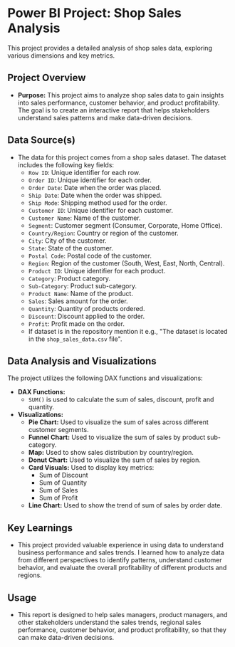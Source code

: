 # Power BI Project: Shop Sales Analysis

This project provides a detailed analysis of shop sales data, exploring various dimensions and key metrics.

## Project Overview

*   **Purpose:** This project aims to analyze shop sales data to gain insights into sales performance, customer behavior, and product profitability. The goal is to create an interactive report that helps stakeholders understand sales patterns and make data-driven decisions.

## Data Source(s)

*   The data for this project comes from a shop sales dataset. The dataset includes the following key fields:
    *   `Row ID`: Unique identifier for each row.
    *   `Order ID`: Unique identifier for each order.
    *   `Order Date`: Date when the order was placed.
    *   `Ship Date`: Date when the order was shipped.
    *   `Ship Mode`: Shipping method used for the order.
    *   `Customer ID`: Unique identifier for each customer.
    *   `Customer Name`: Name of the customer.
    *   `Segment`: Customer segment (Consumer, Corporate, Home Office).
    *   `Country/Region`: Country or region of the customer.
    *   `City`: City of the customer.
    *   `State`: State of the customer.
    *   `Postal Code`: Postal code of the customer.
    *   `Region`: Region of the customer (South, West, East, North, Central).
    *   `Product ID`: Unique identifier for each product.
    *   `Category`: Product category.
    *   `Sub-Category`: Product sub-category.
    *   `Product Name`: Name of the product.
    *   `Sales`: Sales amount for the order.
    *   `Quantity`: Quantity of products ordered.
    *   `Discount`: Discount applied to the order.
    *   `Profit`: Profit made on the order.
    * If dataset is in the repository mention it e.g., "The dataset is located in the `shop_sales_data.csv` file".

## Data Analysis and Visualizations

The project utilizes the following DAX functions and visualizations:

*   **DAX Functions:**
    *   `SUM()` is used to calculate the sum of sales, discount, profit and quantity.
*   **Visualizations:**
    *   **Pie Chart:** Used to visualize the sum of sales across different customer segments.
    *   **Funnel Chart:** Used to visualize the sum of sales by product sub-category.
    *   **Map:** Used to show sales distribution by country/region.
    *   **Donut Chart:** Used to visualize the sum of sales by region.
    *   **Card Visuals:** Used to display key metrics:
        *   Sum of Discount
        *   Sum of Quantity
        *   Sum of Sales
        *   Sum of Profit
    *   **Line Chart:** Used to show the trend of sum of sales by order date.

## Key Learnings

*   This project provided valuable experience in using data to understand business performance and sales trends. I learned how to analyze data from different perspectives to identify patterns, understand customer behavior, and evaluate the overall profitability of different products and regions.


## Usage

*   This report is designed to help sales managers, product managers, and other stakeholders understand the sales trends, regional sales performance, customer behavior, and product profitability, so that they can make data-driven decisions.
